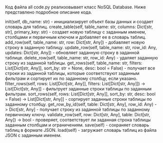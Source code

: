 Код файла all code.py реализовывает класс NoSQL Database. Ниже представлено подробное описание кода.



init(self, db_name: str) - инициализирует объект базы данных и создает словарь для таблиц.
create_table(self, table_name: str, columns: Dict[str, str], primary_key: str) - создает новую таблицу с заданным именем, столбцами и первичным ключом и добавляет ее в словарь таблиц.
add_row(self, table_name: str, row: Dict[str, Any]) - добавляет новую строку в заданную таблицу.
update_row(self, table_name: str, row_id: Any, updates: Dict[str, Any]) - обновляет заданную строку в заданной таблице.
delete_row(self, table_name: str, row_id: Any) - удаляет заданную строку из заданной таблицы.
get_rows(self, table_name: str, filters: List[Dict[str, Any]], sort_by: str = None, desc: bool = False) - получает все строки из заданной таблицы, которые соответствуют заданным фильтрам и сортирует их по заданному столбцу, если указано.
filter_rows(self, rows: List[Dict[str, Any]], filters: List[Dict[str, Any]]) -> List[Dict[str, Any]] - фильтрует заданные строки таблицы по заданным фильтрам.
sort_rows(self, rows: List[Dict[str, Any]], sort_by: str, desc: bool = False) -> List[Dict[str, Any]] - сортирует заданные строки таблицы по заданному столбцу.
get_row_by_id(self, table: Dict[str, Any], row_id: Any) -> Dict[str, Any] - получает строку из заданной таблицы по заданному первичному ключу.
validate_row(self, row: Dict[str, Any], table: Dict[str, Any]) -> bool - проверяет, соответствует ли заданная строка таблицы заданным столбцам и ограничениям.
save(self) - сохраняет словарь таблиц в формате JSON.
load(self) - загружает словарь таблиц из файла JSON с заданным именем.
